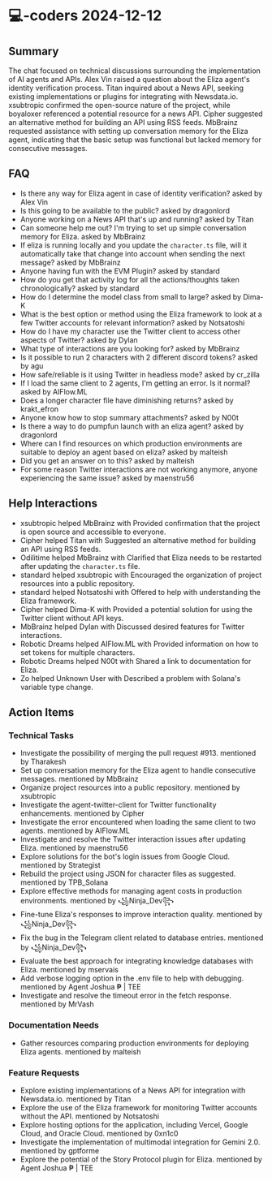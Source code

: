 # 💻-coders 2024-12-12

## Summary
The chat focused on technical discussions surrounding the implementation of AI agents and APIs. Alex Vin raised a question about the Eliza agent's identity verification process. Titan inquired about a News API, seeking existing implementations or plugins for integrating with Newsdata.io. xsubtropic confirmed the open-source nature of the project, while boyaloxer referenced a potential resource for a news API. Cipher suggested an alternative method for building an API using RSS feeds. MbBrainz requested assistance with setting up conversation memory for the Eliza agent, indicating that the basic setup was functional but lacked memory for consecutive messages.

## FAQ
- Is there any way for Eliza agent in case of identity verification? asked by Alex Vin
- Is this going to be available to the public? asked by dragonlord
- Anyone working on a News API that's up and running? asked by Titan
- Can someone help me out? I'm trying to set up simple conversation memory for Eliza. asked by MbBrainz
- If eliza is running locally and you update the `character.ts` file, will it automatically take that change into account when sending the next message? asked by MbBrainz
- Anyone having fun with the EVM Plugin? asked by standard
- How do you get that activity log for all the actions/thoughts taken chronologically? asked by standard
- How do I determine the model class from small to large? asked by Dima-K
- What is the best option or method using the Eliza framework to look at a few Twitter accounts for relevant information? asked by Notsatoshi
- How do I have my character use the Twitter client to access other aspects of Twitter? asked by Dylan
- What type of interactions are you looking for? asked by MbBrainz
- Is it possible to run 2 characters with 2 different discord tokens? asked by agu
- How safe/reliable is it using Twitter in headless mode? asked by cr_zilla
- If I load the same client to 2 agents, I'm getting an error. Is it normal? asked by AIFlow.ML
- Does a longer character file have diminishing returns? asked by krakt_efron
- Anyone know how to stop summary attachments? asked by N00t
- Is there a way to do pumpfun launch with an eliza agent? asked by dragonlord
- Where can I find resources on which production environments are suitable to deploy an agent based on eliza? asked by malteish
- Did you get an answer on to this? asked by malteish
- For some reason Twitter interactions are not working anymore, anyone experiencing the same issue? asked by maenstru56

## Help Interactions
- xsubtropic helped MbBrainz with Provided confirmation that the project is open source and accessible to everyone.
- Cipher helped Titan with Suggested an alternative method for building an API using RSS feeds.
- Odilitime helped MbBrainz with Clarified that Eliza needs to be restarted after updating the `character.ts` file.
- standard helped xsubtropic with Encouraged the organization of project resources into a public repository.
- standard helped Notsatoshi with Offered to help with understanding the Eliza framework.
- Cipher helped Dima-K with Provided a potential solution for using the Twitter client without API keys.
- MbBrainz helped Dylan with Discussed desired features for Twitter interactions.
- Robotic Dreams helped AIFlow.ML with Provided information on how to set tokens for multiple characters.
- Robotic Dreams helped N00t with Shared a link to documentation for Eliza.
- Zo helped Unknown User with Described a problem with Solana's variable type change.

## Action Items

### Technical Tasks
- Investigate the possibility of merging the pull request #913. mentioned by Tharakesh
- Set up conversation memory for the Eliza agent to handle consecutive messages. mentioned by MbBrainz
- Organize project resources into a public repository. mentioned by xsubtropic
- Investigate the agent-twitter-client for Twitter functionality enhancements. mentioned by Cipher
- Investigate the error encountered when loading the same client to two agents. mentioned by AIFlow.ML
- Investigate and resolve the Twitter interaction issues after updating Eliza. mentioned by maenstru56
- Explore solutions for the bot's login issues from Google Cloud. mentioned by Strategist
- Rebuild the project using JSON for character files as suggested. mentioned by TPB_Solana
- Explore effective methods for managing agent costs in production environments. mentioned by ꧁Ninja_Dev꧂
- Fine-tune Eliza's responses to improve interaction quality. mentioned by ꧁Ninja_Dev꧂
- Fix the bug in the Telegram client related to database entries. mentioned by ꧁Ninja_Dev꧂
- Evaluate the best approach for integrating knowledge databases with Eliza. mentioned by mservais
- Add verbose logging option in the .env file to help with debugging. mentioned by Agent Joshua ₱ | TEE
- Investigate and resolve the timeout error in the fetch response. mentioned by MrVash

### Documentation Needs
- Gather resources comparing production environments for deploying Eliza agents. mentioned by malteish

### Feature Requests
- Explore existing implementations of a News API for integration with Newsdata.io. mentioned by Titan
- Explore the use of the Eliza framework for monitoring Twitter accounts without the API. mentioned by Notsatoshi
- Explore hosting options for the application, including Vercel, Google Cloud, and Oracle Cloud. mentioned by 0xn1c0
- Investigate the implementation of multimodal integration for Gemini 2.0. mentioned by gptforme
- Explore the potential of the Story Protocol plugin for Eliza. mentioned by Agent Joshua ₱ | TEE